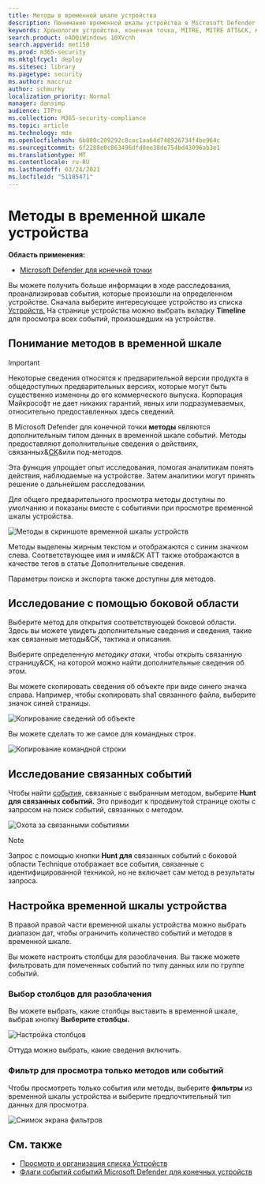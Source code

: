 ```yaml
---
title: Методы в временной шкале устройства
description: Понимание временной шкалы устройства в Microsoft Defender для конечной точки
keywords: Хронология устройства, конечная точка, MITRE, MITRE ATT&CK, методы, тактика
search.product: eADQiWindows 10XVcnh
search.appverid: met150
ms.prod: m365-security
ms.mktglfcycl: deploy
ms.sitesec: library
ms.pagetype: security
ms.author: maccruz
author: schmurky
localization_priority: Normal
manager: dansimp
audience: ITPro
ms.collection: M365-security-compliance
ms.topic: article
ms.technology: mde
ms.openlocfilehash: 6b080c209292c8cac1aa64d748926734f4be964c
ms.sourcegitcommit: 6f2288e0c863496dfd0ee38de754bd43096ab3e1
ms.translationtype: MT
ms.contentlocale: ru-RU
ms.lasthandoff: 03/24/2021
ms.locfileid: "51185471"
---
```

# <a name="techniques-in-the-device-timeline"></a>Методы в временной шкале устройства


**Область применения:**
- [Microsoft Defender для конечной точки](https://go.microsoft.com/fwlink/p/?linkid=2154037)


Вы можете получить больше информации в ходе расследования, проанализировав события, которые произошли на определенном устройстве. Сначала выберите интересующее устройство из списка [Устройств.](machines-view-overview.md) На странице устройства можно выбрать вкладку **Timeline** для просмотра всех событий, произошедших на устройстве.

## <a name="understand-techniques-in-the-timeline"></a>Понимание методов в временной шкале

>[!IMPORTANT]
>Некоторые сведения относятся к предварительной версии продукта в общедоступных предварительных версиях, которые могут быть существенно изменены до его коммерческого выпуска. Корпорация Майкрософт не дает никаких гарантий, явных или подразумеваемых, относительно предоставленных здесь сведений.

В Microsoft Defender для конечной точки **методы** являются дополнительным типом данных в временной шкале событий. Методы предоставляют дополнительные сведения о действиях, связанных&[CK](https://attack.mitre.org/)&или под-методов. 

Эта функция упрощает опыт исследования, помогая аналитикам понять действия, наблюдаемые на устройстве. Затем аналитики могут принять решение о дальнейшем расследовании.

Для общего предварительного просмотра методы доступны по умолчанию и показаны вместе с событиями при просмотре временной шкалы устройства. 

![Методы в скриншоте временной шкалы устройств](images/device-timeline-2.png)

Методы выделены жирным текстом и отображаются с синим значком слева. Соответствующее имя и имя&CK ATT также отображаются в качестве тегов в статье Дополнительные сведения. 

Параметры поиска и экспорта также доступны для методов.

## <a name="investigate-using-the-side-pane"></a>Исследование с помощью боковой области

Выберите метод для открытия соответствующей боковой области. Здесь вы можете увидеть дополнительные сведения и сведения, такие как связанные методы&CK, тактика и описания. 

Выберите определенную *методику атаки,* чтобы открыть связанную страницу&CK, на которой можно найти дополнительные сведения об этом.

Вы можете скопировать сведения об объекте при виде синего значка справа. Например, чтобы скопировать sha1 связанного файла, выберите значок синей страницы.

![Копирование сведений об объекте](images/techniques-side-pane-clickable.png)

Вы можете сделать то же самое для командных строк.

![Копирование командной строки](images/techniques-side-pane-command.png)


## <a name="investigate-related-events"></a>Исследование связанных событий

Чтобы найти [события,](advanced-hunting-overview.md) связанные с выбранным методом, выберите **Hunt для связанных событий.** Это приводит к продвинутой странице охоты с запросом на поиск событий, связанных с методом.

![Охота за связанными событиями](images/techniques-hunt-for-related-events.png)

>[!NOTE]
>Запрос с помощью кнопки **Hunt для** связанных событий с боковой области Technique отображает все события, связанные с идентифицированной техникой, но не включает сам метод в результаты запроса.


## <a name="customize-your-device-timeline"></a>Настройка временной шкалы устройства

В правой правой части временной шкалы устройства можно выбрать диапазон дат, чтобы ограничить количество событий и методов в временной шкале. 

Вы можете настроить столбцы для разоблачения. Вы также можете фильтровать для помеченных событий по типу данных или по группе событий.

### <a name="choose-columns-to-expose"></a>Выбор столбцов для разоблачения
Вы можете выбрать, какие столбцы выставить в временной шкале, выбрав кнопку **Выберите столбцы.**

![Настройка столбцов](images/filter-customize-columns.png)

Оттуда можно выбрать, какие сведения включить.

### <a name="filter-to-view-techniques-or-events-only"></a>Фильтр для просмотра только методов или событий

Чтобы просмотреть только события или методы, выберите **фильтры** из временной шкалы устройства и выберите предпочтительный тип данных для просмотра.

![Снимок экрана фильтров](images/device-timeline-filters.png)



## <a name="see-also"></a>См. также
- [Просмотр и организация списка Устройств](machines-view-overview.md)
- [Флаги событий событий Microsoft Defender для конечных устройств](device-timeline-event-flag.md) 


 
